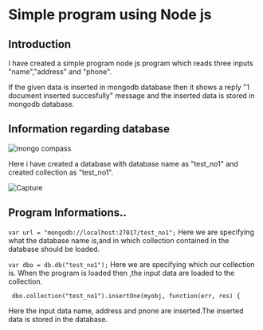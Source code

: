 # Simple program using Node js
## Introduction
I have created a simple program node js program which reads three inputs "name","address" and "phone". 

If the given data is inserted in mongodb database then it shows a reply "1 document inserted succesfully" message and the inserted data is stored in mongodb database.


## Information regarding database
![mongo compass](https://user-images.githubusercontent.com/53893437/67922672-a41c4f00-fb68-11e9-814b-337ea0ede0ad.PNG)


 Here i have created a database with database name as "test_no1" and created collection as "test_no1".
 
 ![Capture](https://user-images.githubusercontent.com/53893437/67924446-e7c58780-fb6d-11e9-91e9-569034019088.PNG)

 ## Program Informations..
 ```var url = "mongodb://localhost:27017/test_no1";```
 Here we are specifying what the database name is,and in which collection contained in the database should be loaded.
 
 ```var dbo = db.db("test_no1");```
 Here we are specifying which our collection is. When the program is loaded then ,the input data are loaded to the collection.
 
 ``` var myobj = { name: "web project ", address: "s3 mca",phone:"1234567890" };
  dbo.collection("test_no1").insertOne(myobj, function(err, res) {
 ```
 Here the input data name, address and pnone are inserted.The inserted data is stored in the database.
  
